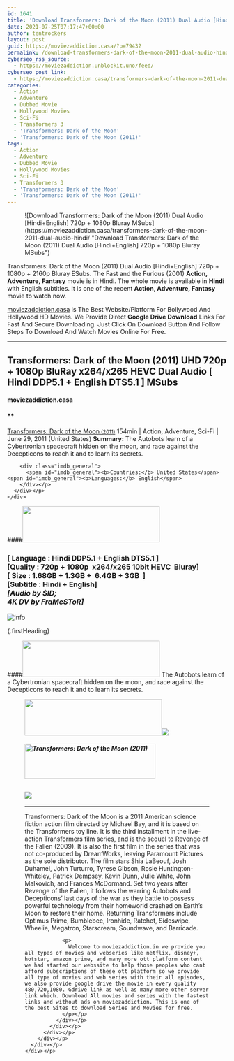 ```yaml
---
id: 1641
title: 'Download Transformers: Dark of the Moon (2011) Dual Audio [Hindi+English] 720p + 1080p Bluray MSubs'
date: 2021-07-25T07:17:47+00:00
author: tentrockers
layout: post
guid: https://moviezaddiction.casa/?p=79432
permalink: /download-transformers-dark-of-the-moon-2011-dual-audio-hindienglish-720p-1080p-bluray-msubs/
cyberseo_rss_source:
  - https://moviezaddiction.unblockit.uno/feed/
cyberseo_post_link:
  - https://moviezaddiction.casa/transformers-dark-of-the-moon-2011-dual-audio-hindi/
categories:
  - Action
  - Adventure
  - Dubbed Movie
  - Hollywood Movies
  - Sci-Fi
  - Transformers 3
  - 'Transformers: Dark of the Moon'
  - 'Transformers: Dark of the Moon (2011)'
tags:
  - Action
  - Adventure
  - Dubbed Movie
  - Hollywood Movies
  - Sci-Fi
  - Transformers 3
  - 'Transformers: Dark of the Moon'
  - 'Transformers: Dark of the Moon (2011)'
---
```

<figure class="entry-thumbnail">![Download Transformers: Dark of the Moon (2011) Dual Audio [Hindi+English] 720p + 1080p Bluray MSubs](https://moviezaddiction.casa/transformers-dark-of-the-moon-2011-dual-audio-hindi/ "Download Transformers: Dark of the Moon (2011) Dual Audio [Hindi+English] 720p + 1080p Bluray MSubs") </figure> 

Transformers: Dark of the Moon (2011) Dual Audio [Hindi+English] 720p + 1080p + 2160p Bluray ESubs. The Fast and the Furious (2001) **Action, Adventure, Fantasy** movie is in Hindi. The whole movie is available in **Hindi** with English subtitles. It is one of the recent **Action, Adventure, Fantasy** movie to watch now.

[moviezaddiction.casa](https://moviezaddiction.casa) is The Best Website/Platform For Bollywood And Hollywood HD Movies. We Provide Direct **Google Drive Download** Links For Fast And Secure Downloading. Just Click On Download Button And Follow Steps To Download And Watch Movies Online For Free.

* * *

## <span>Transformers: Dark of the Moon (2011) UHD 720p + 1080p BluRay x264/x265 HEVC Dual Audio [ Hindi DDP5.1 + English DTS5.1 ] MSubs</span>

#### <span>~~moviezaddiction.casa~~</span>

#### **</p> 

<div class="imdb_container">
  <div>
    <div class="imdb_dark">
      <div class="imdb_right">
        <span id="movie_title"><a href="https://www.imdb.com/title/tt1399103" target="_blank" rel="noopener">Transformers: Dark of the Moon<small> (2011)</small></a></span> <span id="genres">154min | Action, Adventure, Sci-Fi | June 29, 2011 (United States)</span> <span id="summary"><b>Summary: </b>The Autobots learn of a Cybertronian spacecraft hidden on the moon, and race against the Decepticons to reach it and to learn its secrets.</span> </p> 
        
        <div class="imdb_general">
          <span id="imdb_general"><b>Countries:</b> United States</span><span id="imdb_general"><b>Languages:</b> English</span>
        </div></p>
      </div></p>
    </div>
  </div>
</div>

</b></h4> 

####<img loading="lazy" class="aligncenter" src="https:///moviezaddiction.casa/wp-content/uploads/2018/02/Media-Info.png?zoom=0.8099999785423279&resize=315%2C83&ssl=1" srcset="https://moviezaddiction.casa//wp-content/uploads/2018/02/Media-Info.png?zoom=0.8999999761581421&resize=315%2C83&ssl=1" width="315" height="83" /> 

### <span><span><strong>[ Language : Hindi DDP5.1 + English DTS5.1</strong>&nbsp;]</span><br /><span>[Quality : 720p + 1080p&nbsp; x264/x265 10bit HEVC&nbsp; Bluray]</span><br /><span>[ Size : 1.68GB + 1.3GB +&nbsp; 6.4GB + 3GB&nbsp; ]</span><br /><span>[Subtitle : Hindi + English]<br /></span></span><span><em>[Audio by $ID;<br />4K DV by FraMeSToR]</em></span>  
<img src="https://i.imgur.com/AusysgD.png" alt="info" usemap="#workmap" /> </p> 

<map name="workmap">
  <area alt="imdb" coords="0,0,80,40" shape="rect" href="https://www.imdb.com/title/tt1399103/" target="_blank" />
  
  <area alt="youtube" coords="100,0,180,40" shape="rect" href="https://www.youtube.com/watch?v=kHRf01Gjosk" target="_blank" />
</map> {.firstHeading}

####<img loading="lazy" class="aligncenter" src="https://moviezaddiction.casa//wp-content/uploads/2018/02/Plot.jpeg?zoom=0.8099999785423279&resize=315%2C83&ssl=1" srcset="https://moviezaddiction.casa//wp-content/uploads/2018/02/Plot.jpeg?zoom=0.8999999761581421&resize=315%2C83&ssl=1" width="315" height="83" /> <span>The Autobots learn of a Cybertronian spacecraft hidden on the moon, and race against the Decepticons to reach it and to learn its secrets.</span>

<div class="wp-block-image">
  <figure class="aligncenter is-resized"><img loading="lazy" class="aligncenter" src="https://i1.wp.com/moviezaddiction.casa/wp-content/uploads/2018/02/Screenshots-Button.png?zoom=0.8099999785423279&resize=315%2C83&ssl=1" srcset="https://moviezaddiction.casa//wp-content/uploads/2018/02/Screenshots-Button.png?zoom=0.8999999761581421&resize=315%2C83&ssl=1" width="315" height="83" /><img src="https://1.bp.blogspot.com/-gReHmeB_VAY/YP0KIkNN9pI/AAAAAAAAE7A/5wt_ifvGJiYyhx-JtmeV9nvFmGVwmS6CwCLcBGAsYHQ/s16000/Transformers%2B-%2BDark%2Bof%2Bthe%2BMoon%2B%25282011%2529%2BUHD%2B1080p%2BBluray%2Bx264%2BDual%2BAudio%2B%255B%2BHindi%2BDDP5.1%2B%252B%2BEnglish%2BDTS5.1%2B%255D%2BMSubs%2B6.4GB%2B%255Bwww.MoviezAddiction.casa%255D_s.jpg" /> </p> 
  
  <h4 class="summary_text">
    <em><img loading="lazy" class="aligncenter" src="https://i2.wp.com/moviezaddiction.casa/wp-content/uploads/2018/02/Download-Button-1.png?zoom=0.8099999785423279&resize=300%2C80&ssl=1" srcset="https://i2.wp.com/moviezaddiction.casa/wp-content/uploads/2018/02/Download-Button-1.png?zoom=0.8999999761581421&resize=300%2C80&ssl=1" alt="Transformers: Dark of the Moon (2011)" width="300" height="80" /></em>
  </h4>
  
  <h2>
    <img class="aligncenter" src="https://i.imgur.com/Ds7bb.gif" />
  </h2>
  
  <hr />
  
  <div class="mod" data-md="50" data-hveid="250" data-ved="0ahUKEwi-7dnvqo7WAhXLsFQKHTILBKEQkCkI-gEoAzAn">
    <div class="_cgc kno-fb-ctx" data-hveid="251" data-ved="0ahUKEwi-7dnvqo7WAhXLsFQKHTILBKEQziAI-wEoADAn">
      <div class="r-iH9cFH0n0MiE">
        <div class="mod" data-md="50" data-hveid="228" data-ved="0ahUKEwjniJq86tTWAhULK48KHU9mChkQkCkI5AEoBDAh">
          <div class="_cgc kno-fb-ctx" data-hveid="229" data-ved="0ahUKEwjniJq86tTWAhULK48KHU9mChkQziAI5QEoADAh">
            <div class="r-iwKCMzMr_HBQ">
              <div class="overviewContainer ng-star-inserted">
                <p>
                  Transformers: Dark of the Moon is a 2011 American science fiction action film directed by Michael Bay, and it is based on the Transformers toy line. It is the third installment in the live-action Transformers film series, and is the sequel to Revenge of the Fallen (2009). It is also the first film in the series that was not co-produced by DreamWorks, leaving Paramount Pictures as the sole distributor. The film stars Shia LaBeouf, Josh Duhamel, John Turturro, Tyrese Gibson, Rosie Huntington-Whiteley, Patrick Dempsey, Kevin Dunn, Julie White, John Malkovich, and Frances McDormand. Set two years after Revenge of the Fallen, it follows the warring Autobots and Decepticons’ last days of the war as they battle to possess powerful technology from their homeworld crashed on Earth’s Moon to restore their home. Returning Transformers include Optimus Prime, Bumblebee, Ironhide, Ratchet, Sideswipe, Wheelie, Megatron, Starscream, Soundwave, and Barricade.
                </p>
                
                <p>
                  Welcome to moviezaddiction.in we provide you all types of movies and webseries like netflix, disney+, hotstar, amazon prime, and many more ott platform content we had started our webssite to help those peoples who cant afford subscriptions of these ott platform so we provide all type of movies and web series with their all episodes, we also provide google drive the movie in every quality 480,720,1080. Gdrive link as well as many more other server link which. Download All movies and series with the fastest links and without ads on moviezaddiction. This is one of the best Sites to download Series and Movies for free.
                </p></p>
              </div></p>
            </div></p>
          </div></p>
        </div></p>
      </div></p>
    </div></p>
  </div></figure>
</div>